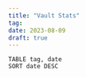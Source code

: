 ```yaml
---
title: "Vault Stats"
tag:
date: 2023-08-09
draft: true
---
```


```dataview 
TABLE tag, date
SORT date DESC 
```

